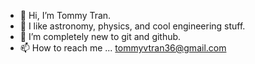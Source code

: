- 👋 Hi, I’m Tommy Tran.
- 👀 I like astronomy, physics, and cool engineering stuff.
- 🌱 I’m completely new to git and github. 
- 📫 How to reach me ... tommyvtran36@gmail.com

<!---
tommyt99/tommyt99 is a ✨ special ✨ repository because its `README.md` (this file) appears on your GitHub profile.
You can click the Preview link to take a look at your changes.
--->
